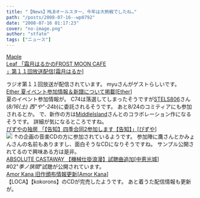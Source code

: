 ```yaml
---
title: "【News】MLBオールスター、今年は大熱戦でしたね…"
path: "/posts/2008-07-16--wp0792"
date: "2008-07-16 01:17:23"
cover: "no-image.png"
author: "stfate"
tags: ["ニュース"]
---
```


<style type="text/css">
<!--
p {white-space: pre-wrap};
-->
</style>

<a class="topics" href="http://www.timerocket.co.jp/fmc/" target="_blank">Maple Leaf 「霜月はるかのFROST MOON CAFE 」第１１回放送配信</a><span class="junre">[<a href="http://shimotsukin.com/" target="_blank">霜月はるか</a>]</span>
<div class="news">ラジオ第１１回放送が配信されています。
myuさんがゲストらしいです。</div>
<a class="topics" href="http://www.ether-music.com/" target="_blank">Ether 夏イベント参加情報＆新譜について掲載</a><span class="junre">[<a href="http://www.ether-music.com/" target="_blank">Ether</a>]</span>
<div class="news">夏のイベント参加情報が。
C74は落選してしまったそうですが<a href="http://www.stels806.com/" target="_blank">STELS806</a>さん(<em>8/16(土) 西"や"-24b</em>)に委託されるそうです。
あと8/24のコミティアにも参加されるとか。
で、新作の方は<a href="http://www.middleisland.net/" target="_blank">MiddleIsland</a>さんとのコラボレーション作になるそうです。
詳細が気になるところですね。</div>
<a class="topics" href="http://www.pizuya.com/" target="_blank">ぴずやの独房 「【告知】四季合同2参加します【告知】」</a><span class="junre">[<a href="http://www.pizuya.com/" target="_blank">ぴずや</a>]</span>
<div class="news"><a href="http://www.eikigoudou.info/" target="_blank"><img src="http://www.eikigoudou.info/img/banner2_big.jpg"></a>
↑の企画の音楽CDの方に参加されているようです。
参加陣に鷹さんとかみょんさんの名前もありますし、面白そうなCDになりそうですね。
サンプル公開されてるので興味ある方は是非。</div>
<a class="topics" href="http://shule-aroon.sakura.ne.jp/automatic/" target="_blank">ABSOLUTE CASTAWAY 【機械仕掛浪漫】試聴曲追加</a><span class="junre">[<a href="http://shule-aroon.sakura.ne.jp/" target="_blank">中恵光城</a>]</span>
<div class="news">#02"<em>季ノ狭間</em>"試聴が公開されています。</div>
<a class="topics" href="http://amorkana.jp/" target="_blank">Amor Kana 旧作頒布情報更新</a><span class="junre">[<a href="http://amorkana.jp/" target="_blank">Amor Kana</a>]</span>
<div class="news">【LOCA】【kokorons】のCDが完売したようです。
あと着うた配信情報も更新が。</div>
